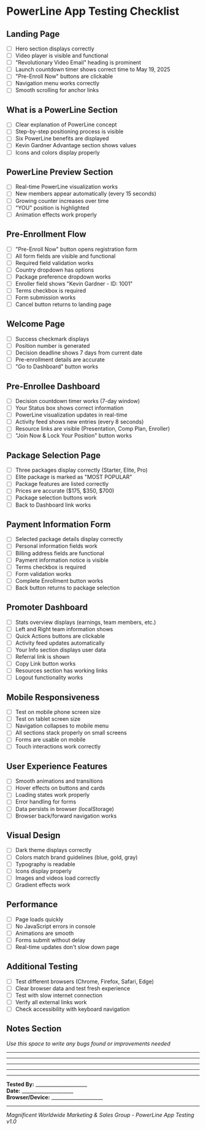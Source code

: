 # PowerLine App Testing Checklist

## Landing Page
- [ ] Hero section displays correctly
- [ ] Video player is visible and functional
- [ ] "Revolutionary Video Email" heading is prominent
- [ ] Launch countdown timer shows correct time to May 19, 2025
- [ ] "Pre-Enroll Now" buttons are clickable
- [ ] Navigation menu works correctly
- [ ] Smooth scrolling for anchor links

## What is a PowerLine Section
- [ ] Clear explanation of PowerLine concept
- [ ] Step-by-step positioning process is visible
- [ ] Six PowerLine benefits are displayed
- [ ] Kevin Gardner Advantage section shows values
- [ ] Icons and colors display properly

## PowerLine Preview Section
- [ ] Real-time PowerLine visualization works
- [ ] New members appear automatically (every 15 seconds)
- [ ] Growing counter increases over time
- [ ] "YOU" position is highlighted
- [ ] Animation effects work properly

## Pre-Enrollment Flow
- [ ] "Pre-Enroll Now" button opens registration form
- [ ] All form fields are visible and functional
- [ ] Required field validation works
- [ ] Country dropdown has options
- [ ] Package preference dropdown works
- [ ] Enroller field shows "Kevin Gardner - ID: 1001"
- [ ] Terms checkbox is required
- [ ] Form submission works
- [ ] Cancel button returns to landing page

## Welcome Page
- [ ] Success checkmark displays
- [ ] Position number is generated
- [ ] Decision deadline shows 7 days from current date
- [ ] Pre-enrollment details are accurate
- [ ] "Go to Dashboard" button works

## Pre-Enrollee Dashboard
- [ ] Decision countdown timer works (7-day window)
- [ ] Your Status box shows correct information
- [ ] PowerLine visualization updates in real-time
- [ ] Activity feed shows new entries (every 8 seconds)
- [ ] Resource links are visible (Presentation, Comp Plan, Enroller)
- [ ] "Join Now & Lock Your Position" button works

## Package Selection Page
- [ ] Three packages display correctly (Starter, Elite, Pro)
- [ ] Elite package is marked as "MOST POPULAR"
- [ ] Package features are listed correctly
- [ ] Prices are accurate ($175, $350, $700)
- [ ] Package selection buttons work
- [ ] Back to Dashboard link works

## Payment Information Form
- [ ] Selected package details display correctly
- [ ] Personal information fields work
- [ ] Billing address fields are functional
- [ ] Payment information notice is visible
- [ ] Terms checkbox is required
- [ ] Form validation works
- [ ] Complete Enrollment button works
- [ ] Back button returns to package selection

## Promoter Dashboard
- [ ] Stats overview displays (earnings, team members, etc.)
- [ ] Left and Right team information shows
- [ ] Quick Actions buttons are clickable
- [ ] Activity feed updates automatically
- [ ] Your Info section displays user data
- [ ] Referral link is shown
- [ ] Copy Link button works
- [ ] Resources section has working links
- [ ] Logout functionality works

## Mobile Responsiveness
- [ ] Test on mobile phone screen size
- [ ] Test on tablet screen size
- [ ] Navigation collapses to mobile menu
- [ ] All sections stack properly on small screens
- [ ] Forms are usable on mobile
- [ ] Touch interactions work correctly

## User Experience Features
- [ ] Smooth animations and transitions
- [ ] Hover effects on buttons and cards
- [ ] Loading states work properly
- [ ] Error handling for forms
- [ ] Data persists in browser (localStorage)
- [ ] Browser back/forward navigation works

## Visual Design
- [ ] Dark theme displays correctly
- [ ] Colors match brand guidelines (blue, gold, gray)
- [ ] Typography is readable
- [ ] Icons display properly
- [ ] Images and videos load correctly
- [ ] Gradient effects work

## Performance
- [ ] Page loads quickly
- [ ] No JavaScript errors in console
- [ ] Animations are smooth
- [ ] Forms submit without delay
- [ ] Real-time updates don't slow down page

## Additional Testing
- [ ] Test different browsers (Chrome, Firefox, Safari, Edge)
- [ ] Clear browser data and test fresh experience
- [ ] Test with slow internet connection
- [ ] Verify all external links work
- [ ] Check accessibility with keyboard navigation

## Notes Section
_Use this space to write any bugs found or improvements needed_

_______________________________________________
_______________________________________________
_______________________________________________
_______________________________________________
_______________________________________________

**Tested By:** _____________________  
**Date:** _____________________  
**Browser/Device:** _____________________

---

*Magnificent Worldwide Marketing & Sales Group - PowerLine App Testing v1.0*

